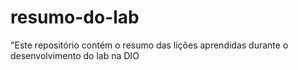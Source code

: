 # resumo-do-lab
"Este repositório contém o resumo das lições aprendidas durante o desenvolvimento do lab na DIO
